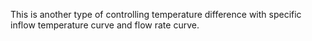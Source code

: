 This is another type of controlling temperature difference with specific inflow temperature curve and flow rate curve.
